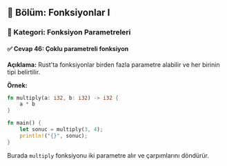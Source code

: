 ## 📗 Bölüm: Fonksiyonlar I  
### 🔹 Kategori: Fonksiyon Parametreleri  
#### ✅ Cevap 46: Çoklu parametreli fonksiyon

**Açıklama:**
Rust'ta fonksiyonlar birden fazla parametre alabilir ve her birinin tipi belirtilir.

**Örnek:**
```rust
fn multiply(a: i32, b: i32) -> i32 {
    a * b
}

fn main() {
    let sonuc = multiply(3, 4);
    println!("{}", sonuc);
}
```
Burada `multiply` fonksiyonu iki parametre alır ve çarpımlarını döndürür.
